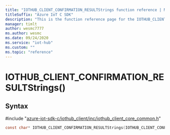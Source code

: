 ```yaml
---                             
title: "IOTHUB_CLIENT_CONFIRMATION_RESULTStrings function reference | Microsoft Docs" 
titleSuffix: "Azure IoT C SDK"            
description: "This is the function reference page for the IOTHUB_CLIENT_CONFIRMATION_RESULTStrings() function in the Azure IoT C SDK. This SDK is used with Azure IoT Hub and Azure IoT Hub Device Provisioning Service"            
manager: timlt                 
author: wesmc7777              
ms.author: wesmc               
ms.date: 09/24/2020                    
ms.service: "iot-hub"             
ms.custom: ""                
ms.topic: "reference"        
---                            
```


# IOTHUB_CLIENT_CONFIRMATION_RESULTStrings()

## Syntax

\#include "[azure-iot-sdk-c/iothub_client/inc/iothub_client_core_common.h](../iothub-client-core-common-h.md)"  
```C
const char* IOTHUB_CLIENT_CONFIRMATION_RESULTStrings(IOTHUB_CLIENT_CONFIRMATION_RESULT  value);
```

